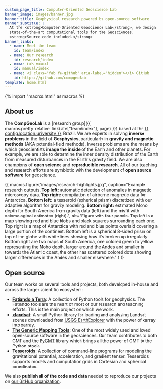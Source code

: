 ```yaml
---
custom_page_title: Computer-Oriented Geoscience Lab
banner_image: images/banner.jpg
banner_title: Geophysical research powered by open-source software
banner_subtitle: |
  At the <strong>Computer-Oriented Geoscience Lab</strong>, we design
  state-of-the-art computational tools for the Geosciences.
  <strong>Source code included.</strong>
banner_links:
  - name: Meet the team
    id: team/index
  - name: Our research
    id: research/index
  - name: Lab manual
    id: manual/index
  - name: <i class="fab fa-github" aria-label="hidden"></i> GitHub
    id: https://github.com/compgeolab
template: home.html
---
```


{% import "macros.html" as macros %}

## About us

The **CompGeoLab** is a
[research group]({{ macros.pretty_relative_link(site["team/index"], page) }})
based at the
[{{ config.location.university }}][usp], Brazil.
We are experts in solving **inverse problems** in the field of **Geophysics**,
particularly in **gravity and magnetic methods** (AKA potential-field methods).
Inverse problems are the means by which geoscientists **image the inside** of
the Earth and other planets.
For example, we are able to determine the inner density distribution of the
Earth from measured disturbances in the Earth's gravity field.
We are also champions of **open science** and **reproducible research**.
All of our teaching and research efforts are symbiotic with the development of
**open source software** for geoscience.

{{ macros.figure("images/research-highlights.jpg", caption="Example research outputs. <strong>Top left:</strong> automatic detection of anomalies in magnetic microscopy data. <strong>Top right:</strong> compilation of airborne magnetic data for Antarctica. <strong>Bottom left:</strong> a tesseroid (spherical prism) discretized with our adaptive algorithm for gravity modeling. <strong>Bottom right:</strong> estimated Moho depth for South America from gravity data (left) and the misfit with seismological estimates (right).", alt="Figure with four panels. Top left is a map showing red and blue blobs and black squares surrounding each one. Top right is a map of Antarctica with red and blue points overlaid covering a large portion of the continent. Bottom left is a spherical 8-sided prism on top of the globe with white lines showing how it's broken up irregularly. Bottom right are two maps of South America, one colored green to yellow representing the Moho depth, larger around the Andes and smaller in towards the Atlantic coast, the other has scattered colored dots showing larger differences in the Andes and smaller elsewhere." ) }}


## Open source

Our team works on several tools and projects, both developed in-house and
across the larger scientific ecosystem:

* [**Fatiando a Terra**][fatiando]: A collection of Python tools for
  geophysics. The Fatiando tools are the heart of most of our research and
  teaching efforts. This is the main project on which we work.
* [**xlandsat**][xlandsat]: A small Python library for loading and analyzing
  Landsat scenes downloaded from [USGS EarthExplorer][explorer] with the power
  of xarray into [xarray][xarray].
* [**The Generic Mapping Tools**][gmt]: One of the most widely used and loved
  open-source software in the geosciences. Our team contributes to both GMT and
  the [PyGMT][pygmt] library which brings all the power of GMT to the
  Python stack.
* [**Tesseroids**][tesseroids]: A collection of command-line programs for
  modeling the gravitational potential, acceleration, and gradient tensor.
  Tesseroids supports models and computation grids in Cartesian and spherical
  coordinates.

We also **publish all of the code and data** needed to reproduce our projects
on [our <i class="fab fa-github" aria-hidden="true"></i> GitHub organization][github].

[usp]: https://www.iag.usp.br/
[fatiando]: https://www.fatiando.org/
[xlandsat]: https://www.compgeolab.org/xlandsat
[explorer]: https://earthexplorer.usgs.gov/
[xarray]: https://xarray.dev/
[gmt]: https://www.generic-mapping-tools.org/
[pygmt]: https://www.pygmt.org
[tesseroids]: https://tesseroids.leouieda.com/
[github]: https://github.com/compgeolab
